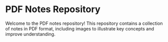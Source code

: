 # PDF Notes Repository

Welcome to the PDF notes repository! This repository contains a collection of notes in PDF format, including images to illustrate key concepts and improve understanding.

